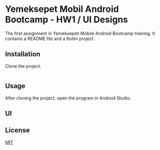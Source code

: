 # Yemeksepet Mobil Android Bootcamp - HW1 / UI Designs

The first assignment in Yemeksepeti Mobile Android Bootcamp training. It contains a README file and a Kotlin project.

## Installation

Clone the project.

```bash

```

## Usage

After cloning the project, open the program in Android Studio.

## UI


## License
[MIT](https://choosealicense.com/licenses/mit/)

